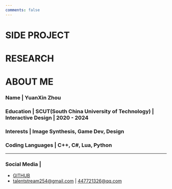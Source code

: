 ```yaml
---
comments: false
---
```

# SIDE PROJECT

# RESEARCH

# ABOUT ME

### Name | YuanXin Zhou

### Education | SCUT(South China University of Technology) | Interactive Design | 2020 - 2024

### Interests | **Image Synthesis**, Game Dev, Design

### Coding Languages | C++, C#, Lua, Python

----

### **Social Media** |
- [GITHUB](https://github.com/talentstream) 
- talentstream254@gmail.com | 447721326@qq.com